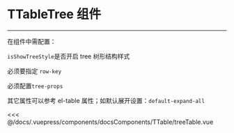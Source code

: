 # TTableTree 组件

---

<common-code-format>
  <docsComponents-TTable-treeTable slot="source"></docsComponents-TTable-treeTable>
在组件中需配置：

`isShowTreeStyle`是否开启 tree 树形结构样式

必须要指定 `row-key`

必须配置`tree-props`

其它属性可以参考 el-table 属性；如默认展开设置：`default-expand-all`

<<< @/docs/.vuepress/components/docsComponents/TTable/treeTable.vue
</common-code-format>
